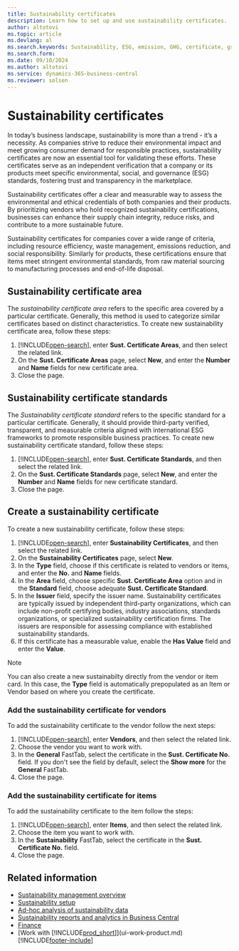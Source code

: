 ```yaml
---
title: Sustainability certificates
description: Learn how to set up and use sustainability certificates.
author: altotovi
ms.topic: article
ms.devlang: al
ms.search.keywords: Sustainability, ESG, emission, GHG, certificate, green
ms.search.form: 
ms.date: 09/10/2024
ms.author: altotovi
ms.service: dynamics-365-business-central
ms.reviewer: solsen
---
```


# Sustainability certificates

In today’s business landscape, sustainability is more than a trend - it’s a necessity. As companies strive to reduce their environmental impact and meet growing consumer demand for responsible practices, sustainability certificates are now an essential tool for validating these efforts. These certificates serve as an independent verification that a company or its products meet specific environmental, social, and governance (ESG) standards, fostering trust and transparency in the marketplace.  

Sustainability certificates offer a clear and measurable way to assess the environmental and ethical credentials of both companies and their products. By prioritizing vendors who hold recognized sustainability certifications, businesses can enhance their supply chain integrity, reduce risks, and contribute to a more sustainable future.

Sustainability certificates for companies cover a wide range of criteria, including resource efficiency, waste management, emissions reduction, and social responsibility. Similarly for products, these certifications ensure that items meet stringent environmental standards, from raw material sourcing to manufacturing processes and end-of-life disposal. 

## Sustainability certificate area 

The *sustainability certificate area* refers to the specific area covered by a particular certificate. Generally, this method is used to categorize similar certificates based on distinct characteristics. To create new sustainability certificate area, follow these steps:   

1. [!INCLUDE[open-search](includes/open-search.md)], enter **Sust. Certificate Areas**, and then select the related link.
2. On the **Sust. Certificate Areas** page, select **New**, and enter the **Number** and **Name** fields for new certificate area. 
3. Close the page.   

## Sustainability certificate standards

The *Sustainability certificate standard* refers to the specific standard for a particular certificate. Generally, it should provide third-party verified, transparent, and measurable criteria aligned with international ESG frameworks to promote responsible business practices. To create new sustainability certificate standard, follow these steps: 

1. [!INCLUDE[open-search](includes/open-search.md)], enter **Sust. Certificate Standards**, and then select the related link.
2. On the **Sust. Certificate Standards** page, select **New**, and enter the **Number** and **Name** fields for new certificate standard. 
3. Close the page.  

## Create a sustainability certificate 

To create a new sustainability certificate, follow these steps:   

1. [!INCLUDE[open-search](includes/open-search.md)], enter **Sustainability Certificates**, and then select the related link.
2. On the **Sustainability Certificates** page, select **New**.
3. In the **Type** field, choose if this certificate is related to vendors or items, and enter the **No.** and **Name** fields.
4. In the **Area** field, choose specific **Sust. Certificate Area** option and in the **Standard** field, choose adequate **Sust. Certificate Standard**.
5. In the **Issuer** field, specify the issuer name. 
Sustainability certificates are typically issued by independent third-party organizations, which can include non-profit certifying bodies, industry associations, standards organizations, or specialized sustainability certification firms. The issuers are responsible for assessing compliance with established sustainability standards.
1. If this certificate has a measurable value, enable the **Has Value** field and enter the **Value**.   

> [!NOTE]
> You can also create a new sustainabilty directly from the vendor or item card. In this case, the **Type** field is automatically prepopulated as an Item or Vendor based on where you create the certificate.   
 
### Add the sustainability certificate for vendors

To add the sustainability certificate to the vendor follow the next steps:   

1. [!INCLUDE[open-search](includes/open-search.md)], enter **Vendors**, and then select the related link.
2. Choose the vendor you want to work with.
3. In the **General** FastTab, select the certificate in the **Sust. Certificate No.** field. If you don't see the field by default, select the **Show more** for the **General** FastTab.
4. Close the page.  

### Add the sustainability certificate for items

To add the sustainability certificate to the item follow the steps:   

1. [!INCLUDE[open-search](includes/open-search.md)], enter **Items**, and then select the related link.
2. Choose the item you want to work with.
3. In the **Sustainability** FastTab, select the certificate in the **Sust. Certificate No.** field. 
4. Close the page.

## Related information

- [Sustainability management overview](finance-manage-sustainability.md)  
- [Sustainability setup](finance-sustainability-setup.md)    
- [Ad-hoc analysis of sustainability data](ad-hoc-analysis-sustainability.md)    
- [Sustainability reports and analytics in Business Central](sustainability-reports.md)   
- [Finance](finance.md)    
- [Work with [!INCLUDE[prod_short](includes/prod_short.md)]](ui-work-product.md)   
[!INCLUDE[footer-include](includes/footer-banner.md)]
